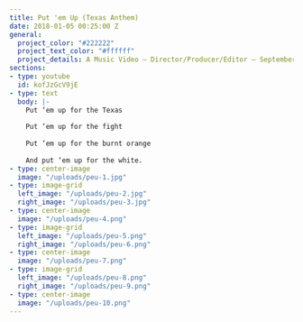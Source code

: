 ```yaml
---
title: Put 'em Up (Texas Anthem)
date: 2018-01-05 00:25:00 Z
general:
  project_color: "#222222"
  project_text_color: "#ffffff"
  project_details: A Music Video – Director/Producer/Editor – September 2015
sections:  
- type: youtube
  id: kofJzGcV9jE
- type: text
  body: |-
    Put ‘em up for the Texas
    
    Put ‘em up for the fight
    
    Put ‘em up for the burnt orange
    
    And put ‘em up for the white.   
- type: center-image
  image: "/uploads/peu-1.jpg"
- type: image-grid
  left_image: "/uploads/peu-2.jpg"
  right_image: "/uploads/peu-3.jpg"
- type: center-image
  image: "/uploads/peu-4.png"
- type: image-grid
  left_image: "/uploads/peu-5.png"
  right_image: "/uploads/peu-6.png"
- type: center-image
  image: "/uploads/peu-7.png"
- type: image-grid
  left_image: "/uploads/peu-8.png"
  right_image: "/uploads/peu-9.png"
- type: center-image
  image: "/uploads/peu-10.png"
---
```


